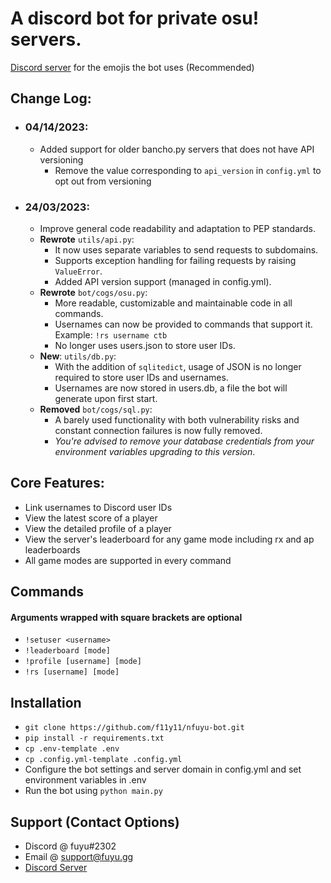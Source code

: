 # A discord bot for private osu! servers.
[Discord server](https://discord.gg/UqrbWKHHz3) for the emojis the bot uses (Recommended) 
## Change Log:
- ### 04/14/2023:
  - Added support for older bancho.py servers that does not have API versioning
    - Remove the value corresponding to `api_version` in `config.yml` to opt out from versioning
- ### 24/03/2023:
  - Improve general code readability and adaptation to PEP standards.
  - **Rewrote** `utils/api.py`:
    - It now uses separate variables to send requests to subdomains.
    - Supports exception handling for failing requests by raising `ValueError`.
    - Added API version support (managed in config.yml).
  - **Rewrote** `bot/cogs/osu.py`:
    - More readable, customizable and maintainable code in all commands.
    - Usernames can now be provided to commands that support it. Example: `!rs username ctb`
    - No longer uses users.json to store user IDs.
  - **New**: `utils/db.py`:
    - With the addition of `sqlitedict`, usage of JSON is no longer required to store user IDs and usernames.
    - Usernames are now stored in users.db, a file the bot will generate upon first start.
  - **Removed** `bot/cogs/sql.py`:
    - A barely used functionality with both vulnerability risks and constant connection failures is now fully removed.
    - *You're advised to remove your database credentials from your environment variables upgrading to this version*.

## Core Features:
- Link usernames to Discord user IDs
- View the latest score of a player
- View the detailed profile of a player
- View the server's leaderboard for any game mode including rx and ap leaderboards
- All game modes are supported in every command

## Commands
#### Arguments wrapped with square brackets are optional
- `!setuser <username>`
- `!leaderboard [mode]`
- `!profile [username] [mode]`
- `!rs [username] [mode]`

## Installation
- `git clone https://github.com/f11y11/nfuyu-bot.git`
- `pip install -r requirements.txt`
- `cp .env-template .env`
- `cp .config.yml-template .config.yml`
- Configure the bot settings and server domain in config.yml and set environment variables in .env
- Run the bot using `python main.py`

## Support (Contact Options)
- Discord @ fuyu#2302
- Email @ support@fuyu.gg
- [Discord Server](https://discord.gg/UqrbWKHHz3)
